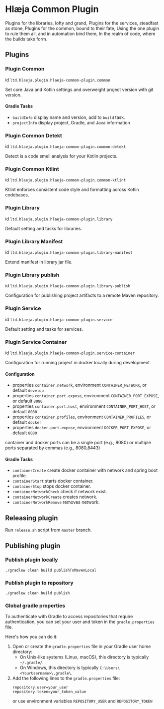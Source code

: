 # Hlæja Common Plugin

Plugins for the libraries, lofty and grand, Plugins for the services, steadfast as stone, Plugins for the common, bound to their fate, Using the one plugin to rule them all, and in automation bind them, In the realm of code, where the builds take form.

## Plugins

### Plugin Common

id `ltd.hlaeja.plugin.hlaeja-common-plugin.common`

Set core Java and Kotlin settings and overweight project version with git version.

#### Gradle Tasks

* `buildInfo` display name and version, add to `build` task.
* `projectInfo` display project, Gradle, and Java information

### Plugin Common Detekt

id `ltd.hlaeja.plugin.hlaeja-common-plugin.common-detekt`

Detect is a code smell analysis for your Kotlin projects.

### Plugin Common Ktlint

id `ltd.hlaeja.plugin.hlaeja-common-plugin.common-ktlint`

Ktlint enforces consistent code style and formatting across Kotlin codebases.

### Plugin Library

id `ltd.hlaeja.plugin.hlaeja-common-plugin.library`

Default setting and tasks for libraries.

### Plugin Library Manifest

id `ltd.hlaeja.plugin.hlaeja-common-plugin.library-manifest`

Extend manifest in library jar file.

### Plugin Library publish

id `ltd.hlaeja.plugin.hlaeja-common-plugin.library-publish`

Configuration for publishing project artifacts to a remote Maven repository.

### Plugin Service

id `ltd.hlaeja.plugin.hlaeja-common-plugin.service`

Default setting and tasks for services.

### Plugin Service Container

id `ltd.hlaeja.plugin.hlaeja-common-plugin.service-container`

Configuration for running project in docker locally during development.

#### Configuration

* properties `container.network`, environment `CONTAINER_NETWORK`, or default `develop`
* properties `container.port.expose`, environment `CONTAINER_PORT_EXPOSE`, or default `8080`
* properties `container.port.host`, environment `CONTAINER_PORT_HOST`, or default `8080`
* properties `container.profiles`, environment `CONTAINER_PROFILES`, or default `docker`
* properties `docker.port.expose`, environment `DOCKER_PORT_EXPOSE`, or default `8080` 

container and docker ports can be a single port (e.g., 8080) or multiple ports separated by commas (e.g., 8080,8443)

#### Gradle Tasks

* `containerCreate` create docker container with network and spring boot profile.
* `containerStart` starts docker container.
* `containerStop` stops docker container.
* `containerNetworkCheck` check if network exist.
* `containerNetworkCreate` creates network.
* `containerNetworkRemove` removes network.

## Releasing plugin

Run `release.sh` script from `master` branch.

## Publishing plugin

### Publish plugin locally

```shell
./gradlew clean build publishToMavenLocal
```

### Publish plugin to repository

```shell
./gradlew clean build publish
```

### Global gradle properties

To authenticate with Gradle to access repositories that require authentication, you can set your user and token in the `gradle.properties` file.

Here's how you can do it:

1. Open or create the `gradle.properties` file in your Gradle user home directory:
   - On Unix-like systems (Linux, macOS), this directory is typically `~/.gradle/`.
   - On Windows, this directory is typically `C:\Users\<YourUsername>\.gradle\`.
2. Add the following lines to the `gradle.properties` file:
    ```properties
    repository.user=your_user
    repository.token=your_token_value
    ```
   or use environment variables `REPOSITORY_USER` and `REPOSITORY_TOKEN`
